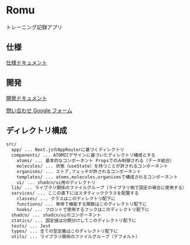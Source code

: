 # Romu

トレーニング記録アプリ

## 仕様

[仕様ドキュメント](./DOCUMENT.md)

## 開発

[開発ドキュメント](./DEVELOPMENT.md)

[問い合わせ Google フォーム](https://docs.google.com/forms/d/e/1FAIpQLScFK8I_yVuDWXYhwuixi_jRDY7tAKdECqdiPs8KS1XB_Fgzdg/viewform?usp=sf_link)

## ディレクトリ構成

```sh
src/
  app/ ... Next.jsのAppRouterに基づくディレクトリ
  components/ ... ATOMICデザインに基づいたディレクトリ構成とする
    atoms/ ... 基本的なコンポーネント Propsでのみ制御される（データ結合）
    molecules/ ... 状態（useState）を持つことが許されるコンポーネント
    organisms/ ... ストア,フェッチが許されるコンポーネント
    templates/ ... atoms,molecules,organismsで構成されるコンポーネント
    ui/ ... shadcn/ui用のディレクトリ
  lib/ ... ライブラリ関係のファイルグループ（ライブラリ側で固定の場合に使用する）
  services/ ... ここの直下にはスタティッククラスを配置する
    classes/ ... クラスはこのディレクトリ配下に
    functions/ ... 単体で機能する関数はこのディレクトリ配下に
    hooks/ ... フロントで使用するフックはこのディレクトリ配下に
  shadcn/ ... shadcn/uiのコンポーネント
  statics/ ... 固定値は分類分けしてこのディレクトリ配下に
  tests/ ... Jest
  types/ ... 全ての型定義はこのディレクトリ配下に
  utils/ ... ライブラリ関係のファイルグループ（デフォルト）
```

